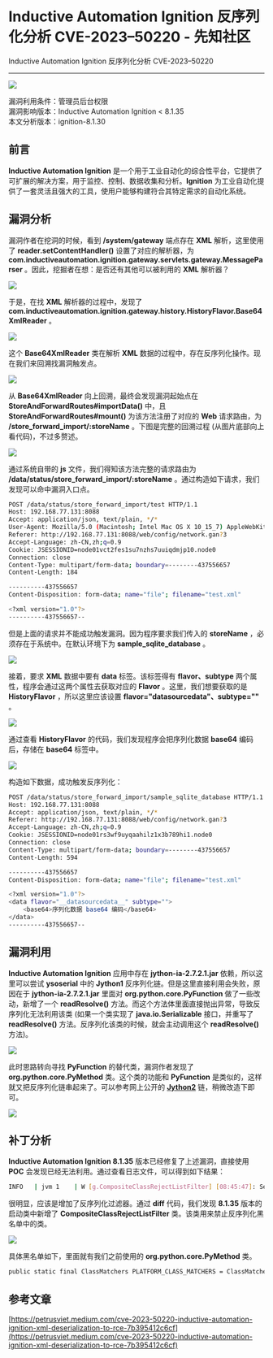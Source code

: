 

# Inductive Automation Ignition 反序列化分析 CVE-2023–50220 - 先知社区

Inductive Automation Ignition 反序列化分析 CVE-2023–50220

- - -

[![](assets/1707953825-46c42679def73d4834a0e93b901d63c9.png)](https://xzfile.aliyuncs.com/media/upload/picture/20240205231952-02493d38-c43a-1.png)

漏洞利用条件：管理员后台权限  
漏洞影响版本：Inductive Automation Ignition < 8.1.35  
本文分析版本：ignition-8.1.30

## 前言

**Inductive Automation Ignition** 是一个用于工业自动化的综合性平台，它提供了可扩展的解决方案，用于监控、控制、数据收集和分析。**Ignition** 为工业自动化提供了一套灵活且强大的工具，使用户能够构建符合其特定需求的自动化系统。

## 漏洞分析

漏洞作者在挖洞的时候，看到 **/system/gateway** 端点存在 **XML** 解析，这里使用了 **reader.setContentHandler()** 设置了对应的解析器，为 **com.inductiveautomation.ignition.gateway.servlets.gateway.MessageParser** 。因此，挖掘者在想：是否还有其他可以被利用的 **XML** 解析器？

[![](assets/1707953825-85eed272e38af3d32116f72742baf884.png)](https://xzfile.aliyuncs.com/media/upload/picture/20240205232004-09abc94c-c43a-1.png)

于是，在找 **XML** 解析器的过程中，发现了 **com.inductiveautomation.ignition.gateway.history.HistoryFlavor.Base64XmlReader** 。

[![](assets/1707953825-f64c644a84e0a37b91857fa82fd86da0.png)](https://xzfile.aliyuncs.com/media/upload/picture/20240205232012-0e632066-c43a-1.png)

这个 **Base64XmlReader** 类在解析 **XML** 数据的过程中，存在反序列化操作。现在我们来回溯找漏洞触发点。

[![](assets/1707953825-8808896c353e07e45fa509ea680ccffe.png)](https://xzfile.aliyuncs.com/media/upload/picture/20240205232019-12c4a68e-c43a-1.png)

从 **Base64XmlReader** 向上回溯，最终会发现漏洞起始点在 **StoreAndForwardRoutes#importData()** 中，且 **StoreAndForwardRoutes#mount()** 为该方法注册了对应的 **Web** 请求路由，为 **/store\_forward\_import/:storeName** 。下图是完整的回溯过程 (从图片底部向上看代码)，不过多赘述。

[![](assets/1707953825-eab2aa7c4e55eaf476751bb183322139.png)](https://xzfile.aliyuncs.com/media/upload/picture/20240205232034-1b80d0ae-c43a-1.png)

通过系统自带的 **js** 文件，我们得知该方法完整的请求路由为 **/data/status/store\_forward\_import/:storeName** 。通过构造如下请求，我们发现可以命中漏洞入口点。

```bash
POST /data/status/store_forward_import/test HTTP/1.1
Host: 192.168.77.131:8088
Accept: application/json, text/plain, */*
User-Agent: Mozilla/5.0 (Macintosh; Intel Mac OS X 10_15_7) AppleWebKit/537.36 (KHTML, like Gecko) Chrome/121.0.0.0 Safari/537.36
Referer: http://192.168.77.131:8088/web/config/network.gan?3
Accept-Language: zh-CN,zh;q=0.9
Cookie: JSESSIONID=node01vct2fes1su7nzhs7uuiqdmjp10.node0
Connection: close
Content-Type: multipart/form-data; boundary=--------437556657
Content-Length: 184

----------437556657
Content-Disposition: form-data; name="file"; filename="test.xml"

<?xml version="1.0"?>
----------437556657--
```

但是上面的请求并不能成功触发漏洞。因为程序要求我们传入的 **storeName** ，必须存在于系统中。在默认环境下为 **sample\_sqlite\_database** 。

[![](assets/1707953825-af1bf490d875ebedff67db8465d31e42.png)](https://xzfile.aliyuncs.com/media/upload/picture/20240205232048-23ced936-c43a-1.png)

接着，要求 **XML** 数据中要有 **data** 标签。该标签得有 **flavor、subtype** 两个属性，程序会通过这两个属性去获取对应的 **Flavor** 。这里，我们想要获取的是 **HistoryFlavor** ，所以这里应该设置 **flavor="**datasourcedata**"、subtype=""** 。

[![](assets/1707953825-e228927a1eb114f24418038e3382312c.png)](https://xzfile.aliyuncs.com/media/upload/picture/20240205232055-284ac3da-c43a-1.png)

通过查看 **HistoryFlavor** 的代码，我们发现程序会把序列化数据 **base64** 编码后，存储在 **base64** 标签中。

[![](assets/1707953825-098bf37b6cb7f51dac10500094431ad5.png)](https://xzfile.aliyuncs.com/media/upload/picture/20240205232134-3f9f425e-c43a-1.png)

构造如下数据，成功触发反序列化：

```bash
POST /data/status/store_forward_import/sample_sqlite_database HTTP/1.1
Host: 192.168.77.131:8088
Accept: application/json, text/plain, */*
Referer: http://192.168.77.131:8088/web/config/network.gan?3
Accept-Language: zh-CN,zh;q=0.9
Cookie: JSESSIONID=node01rs3wf9uyqaahilz1x3b789hi1.node0
Connection: close
Content-Type: multipart/form-data; boundary=--------437556657
Content-Length: 594

----------437556657
Content-Disposition: form-data; name="file"; filename="test.xml"

<?xml version="1.0"?>
<data flavor="__datasourcedata__" subtype="">
    <base64>序列化数据 base64 编码</base64>
</data>
----------437556657--
```

## 漏洞利用

**Inductive Automation Ignition** 应用中存在 **jython-ia-2.7.2.1.jar** 依赖，所以这里可以尝试 **ysoserial** 中的 **Jython1** 反序列化链。但是这里直接利用会失败，原因在于 **jython-ia-2.7.2.1.jar** 里面对 **org.python.core.PyFunction** 做了一些改动，新增了一个 **readResolve()** 方法。而这个方法体里面直接抛出异常，导致反序列化无法利用该类 (如果一个类实现了 **java.io.Serializable** 接口，并重写了 **readResolve()** 方法。反序列化该类的时候，就会主动调用这个 **readResolve()** 方法)。

[![](assets/1707953825-6fb3e5caaa725758cf253c04544a032b.png)](https://xzfile.aliyuncs.com/media/upload/picture/20240205232146-46c739ce-c43a-1.png)

此时思路转向寻找 **PyFunction** 的替代类，漏洞作者发现了 **org.python.core.PyMethod** 类。这个类的功能和 **PyFunction** 是类似的，这样就又把反序列化链串起来了。可以参考网上公开的 [**Jython2**](https://github.com/frohoff/ysoserial/pull/200/files) 链，稍微改造下即可。

[![](assets/1707953825-ec5376e04968bf44f1c2d3742c9bf2e2.png)](https://xzfile.aliyuncs.com/media/upload/picture/20240205232154-4b5a57d2-c43a-1.png)

## 补丁分析

**Inductive Automation Ignition 8.1.35** 版本已经修复了上述漏洞，直接使用 **POC** 会发现已经无法利用。通过查看日志文件，可以得到如下结果：

```bash
INFO   | jvm 1    | W [g.CompositeClassRejectListFilter] [08:45:47]: Serial class 'org.python.core.PyMethod' REJECTED by Platform pattern 'org.python.core.PyMethod' for security. Set log level to DEBUG to log additional details for future events. store-forward-name=NewConnection, route-group=status, route-path=/store_forward_import/:storeName
```

很明显，应该是增加了反序列化过滤器。通过 **diff** 代码，我们发现 **8.1.35** 版本的启动类中新增了 **CompositeClassRejectListFilter** 类。该类用来禁止反序列化黑名单中的类。

[![](assets/1707953825-4962b148e42fcf66f83584f987b3e1d2.png)](https://xzfile.aliyuncs.com/media/upload/picture/20240205232205-51fa0c86-c43a-1.png)

具体黑名单如下，里面就有我们之前使用的 **org.python.core.PyMethod** 类。

```bash
public static final ClassMatchers PLATFORM_CLASS_MATCHERS = ClassMatchers.fromPatterns(new String[]{"bsh.**", "clojure.lang.PersistentArrayMap", "clojure.inspector.proxy$javax.swing.table.AbstractTableModel$ff19274a", "com.mchange.v2.c3p0.PoolBackedDataSource", "com.mchange.v2.c3p0.impl.PoolBackedDataSourceBase", "com.vaadin.data.util.NestedMethodProperty", "com.vaadin.data.util.PropertysetItem", "com.sun.proxy.**", "com.sun.syndication.feed.impl.ObjectBean", "java.security.CodeSource", "net.sf.json.JSONObject", "org.apache.click.**", "org.apache.commons.beanutils.BeanComparator", "org.apache.commons.collections.Transformer", "org.apache.commons.collections.functors.ChainedTransformer", "org.apache.commons.collections.functors.ConstantTransformer", "org.apache.commons.collections.functors.InstantiateTransformer", "org.apache.commons.collections.map.LazyMap", "org.apache.commons.collections.functors.InvokerTransformer", "org.apache.commons.collections.keyvalue.TiedMapEntry", "org.apache.commons.collections4.comparators.TransformingComparator", "org.apache.commons.collections4.functors.InvokerTransformer", "org.apache.commons.collections4.functors.ChainedTransformer", "org.apache.commons.collections4.functors.ConstantTransformer", "org.apache.commons.collections4.functors.InstantiateTransformer", "org.apache.commons.fileupload.disk.DiskFileItem", "org.apache.commons.io.output.DeferredFileOutputStream", "org.apache.commons.io.output.ThresholdingOutputStream", "org.apache.myfaces.context.servlet.FacesContextImpl", "org.apache.myfaces.context.servlet.FacesContextImplBase", "org.apache.myfaces.el.CompositeELResolver", "org.apache.myfaces.el.unified.FacesELContext", "org.apache.myfaces.view.facelets.el.ValueExpressionMethodExpression", "org.apache.wicket.util.upload.DiskFileItem", "org.apache.wicket.util.io.DeferredFileOutputStream", "org.apache.wicket.util.io.ThresholdingOutputStream", "org.codehaus.groovy.runtime.ConvertedClosure", "org.codehaus.groovy.runtime.MethodClosure", "org.hibernate.engine.spi.TypedValue", "org.hibernate.tuple.component.AbstractComponentTuplizer", "org.hibernate.tuple.component.PojoComponentTuplizer", "org.hibernate.type.AbstractType", "org.hibernate.type.ComponentType", "org.hibernate.type.Type", "org.hibernate.EntityMode", "org.jboss.weld.interceptor.builder.InterceptionModelBuilder", "org.jboss.weld.interceptor.builder.MethodReference", "org.jboss.weld.interceptor.proxy.DefaultInvocationContextFactory", "org.jboss.weld.interceptor.proxy.InterceptorMethodHandler", "org.jboss.weld.interceptor.reader.ClassMetadataInterceptorReference", "org.jboss.weld.interceptor.reader.DefaultMethodMetadata", "org.jboss.weld.interceptor.reader.ReflectiveClassMetadata", "org.jboss.weld.interceptor.reader.SimpleInterceptorMetadata", "org.jboss.weld.interceptor.spi.instance.InterceptorInstantiator", "org.jboss.weld.interceptor.spi.metadata.InterceptorReference", "org.jboss.weld.interceptor.spi.metadata.MethodMetadata", "org.jboss.weld.interceptor.spi.model.InterceptionModel", "org.jboss.weld.interceptor.spi.model.InterceptionType", "org.jboss.interceptor.builder.InterceptionModelBuilder", "org.jboss.interceptor.builder.MethodReference", "org.jboss.interceptor.proxy.DefaultInvocationContextFactory", "org.jboss.interceptor.proxy.InterceptorMethodHandler", "org.jboss.interceptor.reader.ClassMetadataInterceptorReference", "org.jboss.interceptor.reader.DefaultMethodMetadata", "org.jboss.interceptor.reader.ReflectiveClassMetadata", "org.jboss.interceptor.reader.SimpleInterceptorMetadata", "org.jboss.interceptor.spi.instance.InterceptorInstantiator", "org.jboss.interceptor.spi.metadata.InterceptorReference", "org.jboss.interceptor.spi.metadata.MethodMetadata", "org.jboss.interceptor.spi.model.InterceptionType", "org.jboss.interceptor.spi.model.InterceptionModel", "org.mozilla.javascript.**", "org.python.core.BuiltinFunctions", "org.python.core.PyBytecode", "org.python.core.PyFunction", "org.python.core.PyMethod", "org.springframework.beans.factory.ObjectFactory", "org.springframework.aop.framework.AdvisedSupport", "org.springframework.aop.target.SingletonTargetSource", "sun.security.krb5.internal.KRBError", "sun.rmi.server.UnicastRef", "sun.rmi.transport.LiveRef", "sun.rmi.transport.tcp.TCPEndpoint", "java.rmi.server.RemoteObject", "java.rmi.server.RemoteRef", "java.rmi.server.UnicastRemoteObject", "sun.rmi.server.ActivationGroupImpl", "sun.rmi.server.UnicastServerRef"});
```

## 参考文章

[https://petrusviet.medium.com/cve-2023-50220-inductive-automation-ignition-xml-deserialization-to-rce-7b395412c6cf](https://petrusviet.medium.com/cve-2023-50220-inductive-automation-ignition-xml-deserialization-to-rce-7b395412c6cf)
